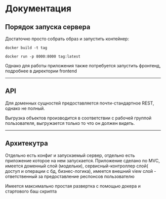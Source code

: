 # Документация

## Порядок запуска сервера

Достаточно просто собрать образ и запустить контейнер:

```docker build -t tag```

```docker run -p 8000:8000 tag:latest```

Однако для работы приложения также потребуется запустить фронтенд, подробнее в
директории frontend

---

## API

Для доменных сущностей предоставляется почти-стандартное REST, однако не полный.

Выгрузка объектов производится в соответствии с рабочей группой пользователя,
выгружается только то что он должен видеть.


---

## Архитекутра

Отдельно есть конфиг и запускаемый сервер, отдельно есть приложение которое на нем
запускается. Приложение сделано по MVC, имеется доменный слой (модельки), сервисный-контроллер слой(
доступ и операции с бд, бизнес-логика), имеется внешний view слой - ответственный за предоставление респонсов пользователю

Имеется максимально простая развертка с помощью докера и стартового баш скрипта